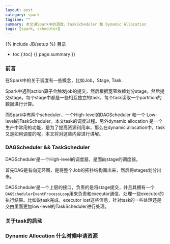 ```yaml
---
layout: post
category: spark
tagline: ""
summary: 本文讲Spark中的调度，TaskScheduler 和 Dynamic Allocation
tags: [spark, scheduler]
---
```

{% include JB/setup %}
目录
* toc
{:toc}
{{ page.summary }}

### 前言

在Spark中的关于调度有一些概念，比如Job，Stage, Task.

Spark中遇到action算子会触发job的提交，然后根据宽窄依赖划分stage，然后提交stage。每个stage中都是一些相互独立的task，每个task读取一个partition的数据进行计算。

而Spark中有两个scheduler，一个High-level的DAGScheduler 和一个 Low-level的TaskScheduler。本文task的调度过程。另外dynamic allocation 是一个生产中常用的功能，是为了提高资源利用率，那么在dynamic allocation中，task又是如何调度的呢，本文将对这些内容进行讲解。

### DAGScheduler && TaskScheduler

DAGScheduler是一个High-level的调度器，是面向stage的调度器。

首先DAG是有向无环图，是将整个Job的拓扑结构画出来，然后将stages划分出来。

DAGScheduler是一个上层的接口，负责的是将stage提交，并且其拥有一个`DAGSchedulerEventProcessLoop`用来负责和executor通信，处理一些executor的执行结果。比如说task完成，executor lost这些信息，针对task的一些处理还是交由里面更加low-level的TaskScheduler进行处理。

### 关于task的启动



### Dynamic Allocation 什么时候申请资源